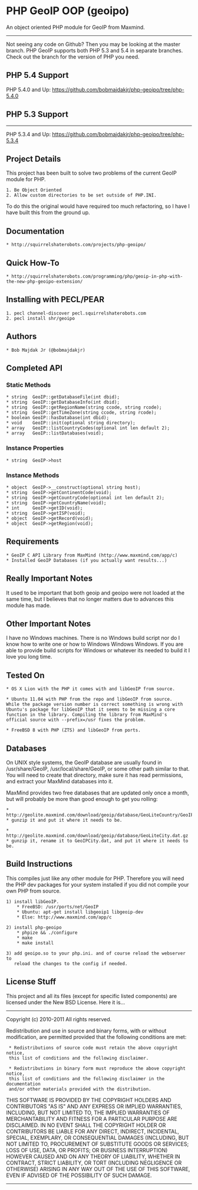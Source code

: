 PHP GeoIP OOP (geoipo)
==============================

An object oriented PHP module for GeoIP from Maxmind.

--------

Not seeing any code on Github? Then you may be looking at the master
branch. PHP GeoIP supports both PHP 5.3 and 5.4 in separate branches.
Check out the branch for the version of PHP you need.

PHP 5.4 Support
------------------------------

PHP 5.4.0 and Up: https://github.com/bobmajdakjr/php-geoipo/tree/php-5.4.0

PHP 5.3 Support
------------------------------

--------

PHP 5.3.4 and Up: https://github.com/bobmajdakjr/php-geoipo/tree/php-5.3.4

Project Details
------------------------------

This project has been built to solve two problems of the current
GeoIP module for PHP.

	1. Be Object Oriented
	2. Allow custom directories to be set outside of PHP.INI.

To do this the original would have required too much refactoring,
so I have I have built this from the ground up.


Documentation
------------------------------
	* http://squirrelshaterobots.com/projects/php-geoipo/

Quick How-To
------------------------------
	* http://squirrelshaterobots.com/programming/php/geoip-in-php-with-the-new-php-geoipo-extension/

Installing with PECL/PEAR
------------------------------
	1. pecl channel-discover pecl.squirrelshaterobots.com
	2. pecl install shr/geoipo


Authors
------------------------------
	* Bob Majdak Jr (@bobmajdakjr)


Completed API
------------------------------

### Static Methods
	* string  GeoIP::getDatabaseFile(int dbid);
	* string  GeoIP::getDatabaseInfo(int dbid);
	* string  GeoIP::getRegionName(string ccode, string rcode);
	* string  GeoIP::getTimeZone(string ccode, string rcode);
	* boolean GeoIP::hasDatabase(int dbid);
	* void    GeoIP::init(optional string directory);
	* array   GeoIP::listCountryCodes(optional int len default 2);
	* array   GeoIP::listDatabases(void);

### Instance Properties
	* string  GeoIP->host

### Instance Methods
	* object  GeoIP->__construct(optional string host);
	* string  GeoIP->getContinentCode(void);
	* string  GeoIP->getCountryCode(optional int len default 2);
	* string  GeoIP->getCountryName(void);
	* int     GeoIP->getID(void);
	* string  GeoIP->getISP(void);
	* object  GeoIP->getRecord(void);
	* object  GeoIP->getRegion(void);


Requirements
------------------------------

	* GeoIP C API Library from MaxMind (http://www.maxmind.com/app/c)
	* Installed GeoIP Databases (if you actually want results...)
	
Really Important Notes
------------------------------

It used to be important that both geoip and geoipo were not loaded at
the same time, but I believes that no longer matters due to advances
this module has made.
	
Other Important Notes
------------------------------
	
I have no Windows machines. There is no Windows build script nor do I
know how to write one or how to Windows Windows Windows. If you are
able to provide build scripts for Windows or whatever its needed to
build it I love you long time.


Tested On
------------------------------

	* OS X Lion with the PHP it comes with and libGeoIP from source.

	* Ubuntu 11.04 with PHP from the repo and libGeoIP from source.
	While the package version number is correct something is wrong with
	Ubuntu's package for libGeoIP that it seems to be missing a core
	function in the library. Compiling the library from MaxMind's
	official source with --prefix=/usr fixes the problem.

	* FreeBSD 8 with PHP (ZTS) and libGeoIP from ports.

Databases
------------------------------

On UNIX style systems, the GeoIP database are usually found in
/usr/share/GeoIP, /usr/local/share/GeoIP, or some other path similar to
that. You will need to create that directory, make sure it has read
permissions, and extract your MaxMind databases into it.
	
MaxMind provides two free databases that are updated only once a month,
but will probably be more than good enough to get you rolling:
	
	* http://geolite.maxmind.com/download/geoip/database/GeoLiteCountry/GeoIP.dat.gz
	* gunzip it and put it where it needs to be.

	* http://geolite.maxmind.com/download/geoip/database/GeoLiteCity.dat.gz
	* gunzip it, rename it to GeoIPCity.dat, and put it where it needs to be.


Build Instructions
------------------------------

This compiles just like any other module for PHP. Therefore you will need the
PHP dev packages for your system installed if you did not compile your own PHP
from source.

	1) install libGeoIP.
		* FreeBSD: /usr/ports/net/GeoIP
		* Ubuntu: apt-get install libgeoip1 libgeoip-dev
		* Else: http://www.maxmind.com/app/c
		
	2) install php-geoipo
		* phpize && ./configure
		* make
		* make install
		
	3) add geoipo.so to your php.ini. and of course reload the webserver to
	   reload the changes to the config if needed.


License Stuff
------------------------------

This project and all its files (except for specific listed components) are
licensed under the New BSD License. Here it is...

--------

Copyright (c) 2010-2011
All rights reserved.

Redistribution and use in source and binary forms, with or without modification,
are permitted provided that the following conditions are met:

     * Redistributions of source code must retain the above copyright notice,
     this list of conditions and the following disclaimer.

     * Redistributions in binary form must reproduce the above copyright notice,
     this list of conditions and the following disclaimer in the documentation
     and/or other materials provided with the distribution.

THIS SOFTWARE IS PROVIDED BY THE COPYRIGHT HOLDERS AND CONTRIBUTORS "AS IS" AND
ANY EXPRESS OR IMPLIED WARRANTIES, INCLUDING, BUT NOT LIMITED TO, THE IMPLIED
WARRANTIES OF MERCHANTABILITY AND FITNESS FOR A PARTICULAR PURPOSE ARE
DISCLAIMED. IN NO EVENT SHALL THE COPYRIGHT HOLDER OR CONTRIBUTORS BE LIABLE
FOR ANY DIRECT, INDIRECT, INCIDENTAL, SPECIAL, EXEMPLARY, OR CONSEQUENTIAL
DAMAGES (INCLUDING, BUT NOT LIMITED TO, PROCUREMENT OF SUBSTITUTE GOODS OR
SERVICES; LOSS OF USE, DATA, OR PROFITS; OR BUSINESS INTERRUPTION) HOWEVER
CAUSED AND ON ANY THEORY OF LIABILITY, WHETHER IN CONTRACT, STRICT LIABILITY, OR
TORT (INCLUDING NEGLIGENCE OR OTHERWISE) ARISING IN ANY WAY OUT OF THE USE OF
THIS SOFTWARE, EVEN IF ADVISED OF THE POSSIBILITY OF SUCH DAMAGE.

--------
